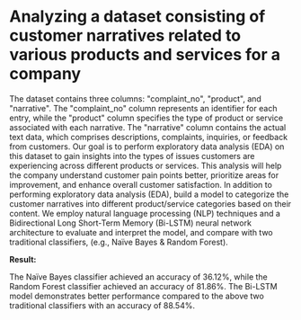 # Analyzing a dataset consisting of customer narratives related to various products and services for a company

The dataset contains three columns: "complaint_no", "product", and "narrative". The "complaint_no" column represents an identifier for each entry, while the "product" column specifies the type of product or service associated with each narrative. The "narrative" column contains the actual text data, which comprises descriptions, complaints, inquiries, or feedback from customers.
Our goal is to perform exploratory data analysis (EDA) on this dataset to gain insights into the types of issues customers are experiencing across different products or services. This analysis will help the company understand customer pain points better, prioritize areas for improvement, and enhance overall customer satisfaction. In addition to performing exploratory data analysis (EDA), build a model to categorize the customer narratives into different product/service categories based on their content. We employ natural language processing (NLP) techniques and a Bidirectional Long Short-Term Memory (Bi-LSTM) neural network architecture to evaluate and interpret the model, and compare with two traditional classifiers, (e.g., Naïve Bayes & Random Forest).

**Result:**

The Naïve Bayes classifier achieved an accuracy of 36.12%, while the Random Forest classifier achieved an accuracy of 81.86%. The Bi-LSTM model demonstrates better performance compared to the above two traditional classifiers with an accuracy of 88.54%.
